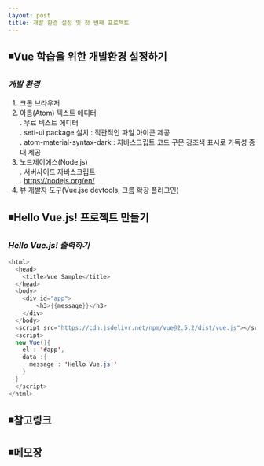 ```yaml
---
layout: post
title: 개발 환경 설정 및 첫 번째 프로젝트
---
```

## ◾Vue 학습을 위한 개발환경 설정하기

### ***개발 환경***
1. 크롬 브라우저
2. 아톰(Atom) 텍스트 에디터     
  . 무료 텍스트 에디터      
  . seti-ui package 설치 : 직관적인 파일 아이콘 제공    
  . atom-material-syntax-dark : 자바스크립트 코드 구문 강조색 표시로 가독성 증대 제공    
3. 노드제이에스(Node.js)  
  . 서버사이드 자바스크립트  
  . https://nodejs.org/en/  
4. 뷰 개발자 도구(Vue.jse devtools, 크롬 확장 플러그인)  

## ◾Hello Vue.js! 프로젝트 만들기

### ***Hello Vue.js! 출력하기***
~~~java
<html>
  <head>
    <title>Vue Sample</title>
  </head>
  <body>
    <div id="app">
        <h3>{{message}}</h3>
    </div>
  </body>
  <script src="https://cdn.jsdelivr.net/npm/vue@2.5.2/dist/vue.js"></script>
  <script>
  new Vue(){
    el : '#app',
    data :{
      message : 'Hello Vue.js!'
    }
  }
  </script>
</html>
~~~

## ◾참고링크  

## ◾메모장
